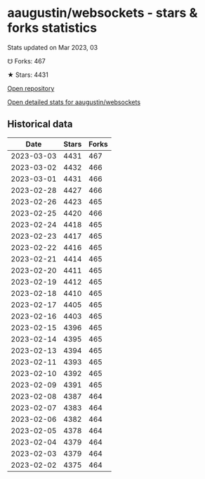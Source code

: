 # aaugustin/websockets - stars & forks statistics

Stats updated on Mar 2023, 03

☋ Forks: 467

★ Stars: 4431

[Open repository](https://github.com/aaugustin/websockets)

[Open detailed stats for aaugustin/websockets](https://reviewgithub.com/rep/aaugustin/websockets)

## Historical data
| Date | Stars | Forks |
|------|-------|-------|
| 2023-03-03 | 4431 | 467 | 
| 2023-03-02 | 4432 | 466 | 
| 2023-03-01 | 4431 | 466 | 
| 2023-02-28 | 4427 | 466 | 
| 2023-02-26 | 4423 | 465 | 
| 2023-02-25 | 4420 | 466 | 
| 2023-02-24 | 4418 | 465 | 
| 2023-02-23 | 4417 | 465 | 
| 2023-02-22 | 4416 | 465 | 
| 2023-02-21 | 4414 | 465 | 
| 2023-02-20 | 4411 | 465 | 
| 2023-02-19 | 4412 | 465 | 
| 2023-02-18 | 4410 | 465 | 
| 2023-02-17 | 4405 | 465 | 
| 2023-02-16 | 4403 | 465 | 
| 2023-02-15 | 4396 | 465 | 
| 2023-02-14 | 4395 | 465 | 
| 2023-02-13 | 4394 | 465 | 
| 2023-02-11 | 4393 | 465 | 
| 2023-02-10 | 4392 | 465 | 
| 2023-02-09 | 4391 | 465 | 
| 2023-02-08 | 4387 | 464 | 
| 2023-02-07 | 4383 | 464 | 
| 2023-02-06 | 4382 | 464 | 
| 2023-02-05 | 4378 | 464 | 
| 2023-02-04 | 4379 | 464 | 
| 2023-02-03 | 4379 | 464 | 
| 2023-02-02 | 4375 | 464 | 

